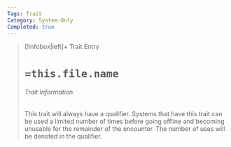 ```yaml
---
Tags: Trait
Category: System-Only
Completed: true
---
```

> [!infobox|left]+ Trait Entry
> # `=this.file.name`
> ###### Trait Information
> This trait will always have a qualifier. Systems that have this trait can be used a limited number of times before going offline and becoming unusable for the remainder of the encounter. The number of uses will be denoted in the qualifier.